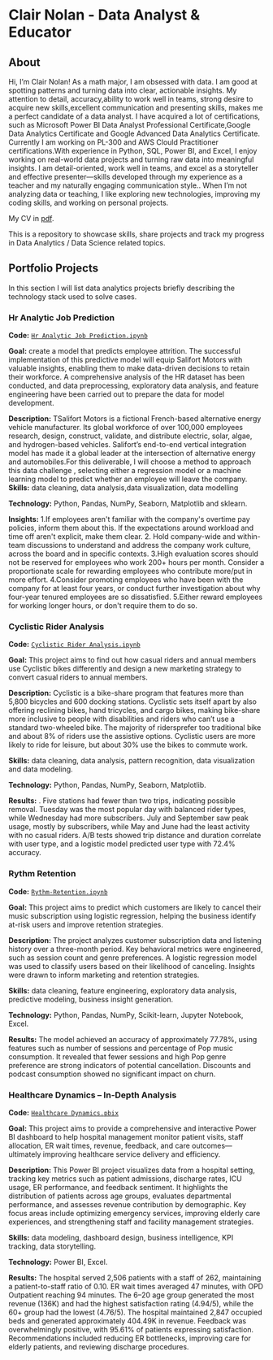 # Clair Nolan - Data Analyst & Educator
## About
Hi, I’m Clair Nolan! As a math major, I am obsessed with data. I am good at spotting patterns and  turning data into clear, actionable insights. My attention to detail, accuracy,ability to work well in teams, strong desire to acquire new skills,excellent communication and presenting skills, makes me a perfect candidate of a data analyst. 
I have acquired a lot of certifications, such as Microsoft Power BI Data Analyst Professional Certificate,Google Data Analytics Certificate and Google Advanced Data Analytics Certificate. Currently I am working on PL-300 and AWS Clould Practitioner certifications.With experience in Python, SQL, Power BI, and Excel, I enjoy working on real-world data projects and turning raw data into meaningful insights. 
I am detail-oriented, work well in teams, and excel as a storyteller and effective presenter—skills developed through my experience as a teacher and my naturally engaging communication style.. 
When I’m not analyzing data or teaching, I like exploring new technologies, improving my coding skills, and working on personal projects.

My CV in [pdf](https://github.com/Clairzhq/Data-Analysis-Portfolio/blob/main/Clair%20Nolan.pdf).

This is a repository to showcase skills, share projects and track my progress in Data Analytics / Data Science related topics.


## Portfolio Projects
In this section I will list data analytics projects briefly describing the technology stack used to solve cases.

### Hr Analytic Job Prediction  
**Code:** [`Hr Analytic Job Prediction.ipynb`](https://github.com/Clairzhq/Data-Analysis-Portfolio/blob/main/Hr%20Analytic%20Job%20Prediction.ipynb)

**Goal:** create a model that predicts employee attrition. The successful implementation of this predictive model will equip Salifort Motors with valuable insights, enabling them to make data-driven decisions to retain their workforce. A comprehensive analysis of the HR dataset has been conducted, and data preprocessing, exploratory data analysis, and feature engineering have been carried out to prepare the data for model development.  

**Description:** TSalifort Motors is a fictional French-based alternative energy vehicle manufacturer. Its global workforce of over 100,000 employees research, design, construct, validate, and distribute electric, solar, algae, and hydrogen-based vehicles. Salifort’s end-to-end vertical integration model has made it a global leader at the intersection of alternative energy and automobiles.For this deliverable, I will choose a method to approach this data challenge , selecting either a regression model or a machine learning model to predict whether an employee will leave the company.
**Skills:** data cleaning, data analysis,data visualization, data modelling

**Technology:** Python, Pandas, NumPy, Seaborn, Matplotlib and sklearn.

**Insights:**
1.If employees aren't familiar with the company's overtime pay policies, inform them about this. If the expectations around workload and time off aren't explicit, make them clear. 
2. Hold company-wide and within-team discussions to understand and address the company work culture, across the board and in specific contexts. 
3.High evaluation scores should not be reserved for employees who work 200+ hours per month. Consider a proportionate scale for rewarding employees who contribute more/put in more effort. 
4.Consider promoting employees who have been with the company for at least four years, or conduct further investigation about why four-year tenured employees are so dissatisfied. 
5.Either reward employees for working longer hours, or don't require them to do so.

###   Cyclistic Rider Analysis
**Code:** [`Cyclistic Rider Analysis.ipynb`](https://github.com/Clairzhq/Cyclistic-Rider-Analysis/blob/main/Cyclistic%20Rider%20Analysis.ipynb)

**Goal:** This project aims to find out how casual riders and annual members use Cyclistic bikes differently and design a new marketing strategy to convert casual riders to annual members.  

**Description:** Cyclistic is a bike-share program that features more than 5,800 bicycles and 600 docking stations. Cyclistic sets itself apart by also offering reclining bikes, hand tricycles, and cargo bikes, making bike-share more inclusive to people with disabilities and riders who can’t use a standard two-wheeled bike. The majority of ridersprefer too traditional bike and about 8% of riders use the assistive options. Cyclistic users are more likely to ride for leisure, but about 30% use the bikes to commute work.  

**Skills:** data cleaning, data analysis, pattern recognition, data visualization and data modeling.  

**Technology:** Python, Pandas, NumPy, Seaborn, Matplotlib.  

**Results:** . Five stations had fewer than two trips, indicating possible removal. Tuesday was the most popular day with balanced rider types, while Wednesday had more subscribers. July and September saw peak usage, mostly by subscribers, while May and June had the least activity with no casual riders. A/B tests showed trip distance and duration correlate with user type, and a logistic model predicted user type with 72.4% accuracy.

### Rythm Retention

**Code:** [`Rythm-Retention.ipynb`](https://github.com/Clairzhq/Rythm-Retention/blob/main/Rythm%20Retention.ipynb)

**Goal:** This project aims to predict which customers are likely to cancel their music subscription using logistic regression, helping the business identify at-risk users and improve retention strategies.

**Description:** The project analyzes customer subscription data and listening history over a three-month period. Key behavioral metrics were engineered, such as session count and genre preferences. A logistic regression model was used to classify users based on their likelihood of canceling. Insights were drawn to inform marketing and retention strategies.

**Skills:** data cleaning, feature engineering, exploratory data analysis, predictive modeling, business insight generation.

**Technology:** Python, Pandas, NumPy, Scikit-learn, Jupyter Notebook, Excel.

**Results:** The model achieved an accuracy of approximately 77.78%, using features such as number of sessions and percentage of Pop music consumption. It revealed that fewer sessions and high Pop genre preference are strong indicators of potential cancellation. Discounts and podcast consumption showed no significant impact on churn.


### Healthcare Dynamics – In-Depth Analysis

**Code:** [`Healthcare Dynamics.pbix`](https://github.com/Clairzhq/Hospital-Power-BI-Project)

**Goal:** This project aims to provide a comprehensive and interactive Power BI dashboard to help hospital management monitor patient visits, staff allocation, ER wait times, revenue, feedback, and care outcomes—ultimately improving healthcare service delivery and efficiency.

**Description:** This Power BI project visualizes data from a hospital setting, tracking key metrics such as patient admissions, discharge rates, ICU usage, ER performance, and feedback sentiment. It highlights the distribution of patients across age groups, evaluates departmental performance, and assesses revenue contribution by demographic. Key focus areas include optimizing emergency services, improving elderly care experiences, and strengthening staff and facility management strategies.

**Skills:** data modeling, dashboard design, business intelligence, KPI tracking, data storytelling.

**Technology:** Power BI, Excel.

**Results:** The hospital served 2,506 patients with a staff of 262, maintaining a patient-to-staff ratio of 0.10. ER wait times averaged 47 minutes, with OPD Outpatient reaching 94 minutes. The 6–20 age group generated the most revenue (136K) and had the highest satisfaction rating (4.94/5), while the 60+ group had the lowest (4.76/5). The hospital maintained 2,847 occupied beds and generated approximately 404.49K in revenue. Feedback was overwhelmingly positive, with 95.61% of patients expressing satisfaction. Recommendations included reducing ER bottlenecks, improving care for elderly patients, and reviewing discharge procedures.
